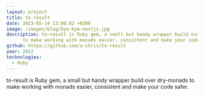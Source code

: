```yaml
---
layout: project
title: to-result
date: 2023-05-14 13:08:42 +0200
image: /images/blog/bye-bye-nextjs.jpg
description: to-result is Ruby gem, a small but handy wrapper build over dry-monads
      to make working with monads easier, consistent and make your code safer.
github: https://github.com/a-chris/to-result
year: 2022
technologies:
  - Ruby
---
```


to-result is Ruby gem, a small but handy wrapper build over dry-monads to make working with monads easier, consistent and make your code safer.


